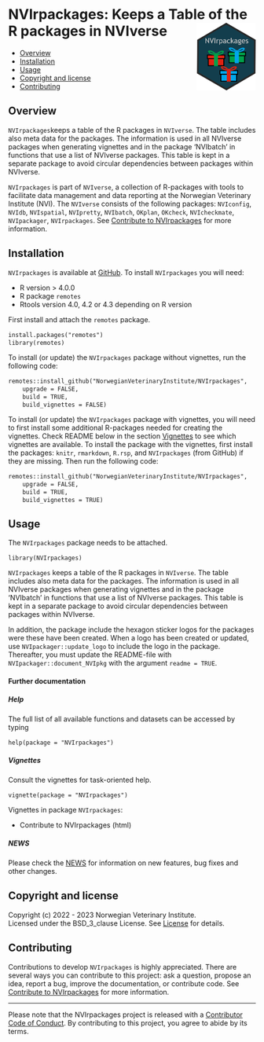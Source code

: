 # NVIrpackages: Keeps a Table of the R packages in NVIverse <img src="man/figures/NVIrpackages_logo.png" align="right" height="138" />

<!-- README.md is generated from README.Rmd. Please edit that file -->

-   [Overview](#overview)
-   [Installation](#installation)
-   [Usage](#usage)
-   [Copyright and license](#copyright-and-license)
-   [Contributing](#contributing)

## Overview

`NVIrpackages`keeps a table of the R packages in `NVIverse`. The table
includes also meta data for the packages. The information is used in all
NVIverse packages when generating vignettes and in the package
‘NVIbatch’ in functions that use a list of NVIverse packages. This table
is kept in a separate package to avoid circular dependencies between
packages within NVIverse.

`NVIrpackages` is part of `NVIverse`, a collection of R-packages with
tools to facilitate data management and data reporting at the Norwegian
Veterinary Institute (NVI). The `NVIverse` consists of the following
packages: `NVIconfig`, `NVIdb`, `NVIspatial`, `NVIpretty`, `NVIbatch`,
`OKplan`, `OKcheck`, `NVIcheckmate`, `NVIpackager`, `NVIrpackages`. See
[Contribute to
NVIrpackages](https://github.com/NorwegianVeterinaryInstitute/NVIrpackages/blob/main/CONTRIBUTING.md)
for more information.

## Installation

`NVIrpackages` is available at
[GitHub](https://github.com/NorwegianVeterinaryInstitute). To install
`NVIrpackages` you will need:

-   R version &gt; 4.0.0
-   R package `remotes`
-   Rtools version 4.0, 4.2 or 4.3 depending on R version

First install and attach the `remotes` package.

    install.packages("remotes")
    library(remotes)

To install (or update) the `NVIrpackages` package without vignettes, run
the following code:

    remotes::install_github("NorwegianVeterinaryInstitute/NVIrpackages",
        upgrade = FALSE,
        build = TRUE,
        build_vignettes = FALSE)

To install (or update) the `NVIrpackages` package with vignettes, you
will need to first install some additional R-packages needed for
creating the vignettes. Check README below in the section
[Vignettes](#vignettes) to see which vignettes are available. To install
the package with the vignettes, first install the packages: `knitr`,
`rmarkdown`, `R.rsp`, and `NVIrpackages` (from GitHub) if they are
missing. Then run the following code:

    remotes::install_github("NorwegianVeterinaryInstitute/NVIrpackages",
        upgrade = FALSE,
        build = TRUE,
        build_vignettes = TRUE)

## Usage

The `NVIrpackages` package needs to be attached.

    library(NVIrpackages)

`NVIrpackages` keeps a table of the R packages in `NVIverse`. The table
includes also meta data for the packages. The information is used in all
NVIverse packages when generating vignettes and in the package
‘NVIbatch’ in functions that use a list of NVIverse packages. This table
is kept in a separate package to avoid circular dependencies between
packages within NVIverse.

In addition, the package include the hexagon sticker logos for the
packages were these have been created. When a logo has been created or
updated, use `NVIpackager::update_logo` to include the logo in the
package. Thereafter, you must update the README-file with
`NVIpackager::document_NVIpkg` with the argument `readme = TRUE`.

#### Further documentation

##### Help

The full list of all available functions and datasets can be accessed by
typing

    help(package = "NVIrpackages")

##### Vignettes

Consult the vignettes for task-oriented help.

    vignette(package = "NVIrpackages")

Vignettes in package `NVIrpackages`:

-   Contribute to NVIrpackages (html)

##### NEWS

Please check the
[NEWS](https://github.com/NorwegianVeterinaryInstitute/NVIrpackages/blob/main/NEWS)
for information on new features, bug fixes and other changes.

## Copyright and license

Copyright (c) 2022 - 2023 Norwegian Veterinary Institute.  
Licensed under the BSD\_3\_clause License. See
[License](https://github.com/NorwegianVeterinaryInstitute/NVIrpackages/blob/main/LICENSE)
for details.

## Contributing

Contributions to develop `NVIrpackages` is highly appreciated. There are
several ways you can contribute to this project: ask a question, propose
an idea, report a bug, improve the documentation, or contribute code.
See [Contribute to
NVIrpackages](https://github.com/NorwegianVeterinaryInstitute/NVIrpackages/blob/main/CONTRIBUTING.md)
for more information.

------------------------------------------------------------------------

<!-- Code of conduct -->

Please note that the NVIrpackages project is released with a
[Contributor Code of
Conduct](https://github.com/NorwegianVeterinaryInstitute/NVIrpackages/blob/main/CODE_OF_CONDUCT.md).
By contributing to this project, you agree to abide by its terms.
